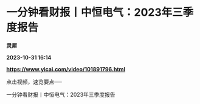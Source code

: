 # 一分钟看财报丨中恒电气：2023年三季度报告
**灵犀**

**2023-10-31 16:14**

**https://www.yicai.com/video/101891796.html**

点击视频，速览要点──

一分钟看财报丨中恒电气：2023年三季度报告